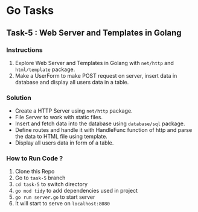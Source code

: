 # Go Tasks

## Task-5 : Web Server and Templates in Golang

### Instructions

1. Explore Web Server and Templates in Golang with `net/http` and `html/template` package.
2. Make a UserForm to make POST request on server, insert data in database and display all users data in a table.

### Solution

- Create a HTTP Server using `net/http` package.
- File Server to work with static files.
- Insert and fetch data into the database using `database/sql` package.
- Define routes and handle it with HandleFunc function of http and parse the data to HTML file using template.
- Display all users data in form of a table.

### How to Run Code ?

1. Clone this Repo
2. Go to `task-5` branch
3. `cd task-5` to switch directory
4. `go mod tidy` to add dependencies used in project
5. `go run server.go` to start server
6. It will start to serve on `localhost:8080`